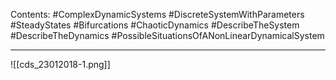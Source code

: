 Contents:
#ComplexDynamicSystems 
#DiscreteSystemWithParameters 
#SteadyStates 
#Bifurcations 
#ChaoticDynamics 
#DescribeTheSystem 
#DescribeTheDynamics 
#PossibleSituationsOfANonLinearDynamicalSystem 

---

![[cds_23012018-1.png]]